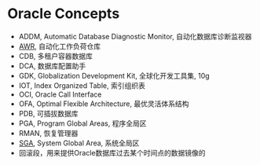 # Oracle Concepts

- ADDM, Automatic Database Diagnostic Monitor, 自动化数据库诊断监视器
- [AWR](../Optimize/AWR/AWR.md), 自动化工作负荷仓库
- CDB, 多租户容器数据库
- DCA, 数据库配置助手
- GDK, Globalization Development Kit, 全球化开发工具集, 10g
- IOT, Index Organized Table, 索引组织表
- OCI, Oracle Call Interface
- OFA, Optimal Flexible Architecture, 最优灵活体系结构
- PDB, 可插拔数据库
- PGA, Program Global Areas, 程序全局区
- RMAN, 恢复管理器
- [SGA](../Mgmt/Memory.md), System Global Area, 系统全局区
- 回滚段，用来提供Oracle数据库过去某个时间点的数据镜像的